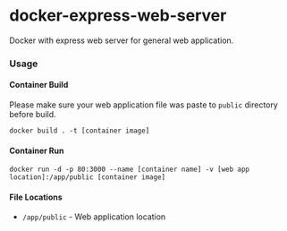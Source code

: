 # docker-express-web-server
Docker with express web server for general web application.

### Usage

#### Container Build

Please make sure your web application file was paste to `public` directory before build.

```shell
docker build . -t [container image]
```

#### Container Run

```shell
docker run -d -p 80:3000 --name [container name] -v [web app location]:/app/public [container image]
```

#### File Locations

* `/app/public` - Web application location
